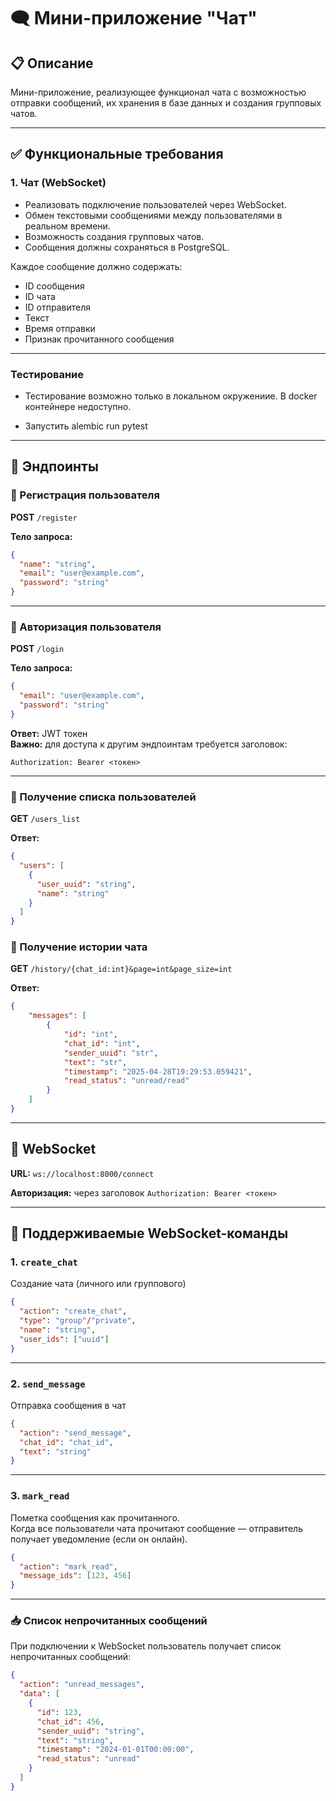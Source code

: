 # 🗨️ Мини-приложение "Чат"

## 📋 Описание

Мини-приложение, реализующее функционал чата с возможностью отправки сообщений, их хранения в базе данных и создания групповых чатов.

---

## ✅ Функциональные требования

### 1. Чат (WebSocket)

- Реализовать подключение пользователей через WebSocket.
- Обмен текстовыми сообщениями между пользователями в реальном времени.
- Возможность создания групповых чатов.
- Сообщения должны сохраняться в PostgreSQL.

Каждое сообщение должно содержать:
- ID сообщения
- ID чата
- ID отправителя
- Текст
- Время отправки
- Признак прочитанного сообщения


---

### Тестирование

- Тестирование возможно только в локальном окружениие. В docker контейнере недоступно.

- Запустить alembic run pytest

---

## 📡 Эндпоинты

### 🔐 Регистрация пользователя

**POST** `/register`

**Тело запроса:**
```json
{
  "name": "string",
  "email": "user@example.com",
  "password": "string"
}
```

---

### 🔐 Авторизация пользователя

**POST** `/login`

**Тело запроса:**
```json
{
  "email": "user@example.com",
  "password": "string"
}
```

**Ответ:** JWT токен  
**Важно:** для доступа к другим эндпоинтам требуется заголовок:
```
Authorization: Bearer <токен>
```

---

### 📃 Получение списка пользователей

**GET** `/users_list`

**Ответ:**
```json
{
  "users": [
    {
      "user_uuid": "string",
      "name": "string"
    }
  ]
}
```
### 📃 Получение истории чата

**GET** `/history/{chat_id:int}&page=int&page_size=int`

**Ответ:**
```json
{
    "messages": [
        {
            "id": "int",
            "chat_id": "int",
            "sender_uuid": "str",
            "text": "str",
            "timestamp": "2025-04-28T19:29:53.059421",
            "read_status": "unread/read"
        }
    ]
}
```

---

## 🔌 WebSocket

**URL:** `ws://localhost:8000/connect`

**Авторизация:** через заголовок `Authorization: Bearer <токен>`

---

## 🧾 Поддерживаемые WebSocket-команды

### 1. `create_chat`

Создание чата (личного или группового)

```json
{
  "action": "create_chat",
  "type": "group"/"private",
  "name": "string",
  "user_ids": ["uuid"]
}
```

---

### 2. `send_message`

Отправка сообщения в чат

```json
{
  "action": "send_message",
  "chat_id": "chat_id",
  "text": "string"
}
```

---

### 3. `mark_read`

Пометка сообщения как прочитанного.  
Когда все пользователи чата прочитают сообщение — отправитель получает уведомление (если он онлайн).

```json
{
  "action": "mark_read",
  "message_ids": [123, 456]
}
```

---

### 📥 Список непрочитанных сообщений

При подключении к WebSocket пользователь получает список непрочитанных сообщений:

```json
{
  "action": "unread_messages",
  "data": [
    {
      "id": 123,
      "chat_id": 456,
      "sender_uuid": "string",
      "text": "string",
      "timestamp": "2024-01-01T00:00:00",
      "read_status": "unread"
    }
  ]
}
```
